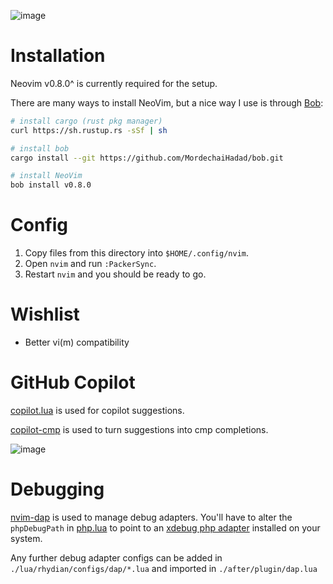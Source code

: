 ![image](https://user-images.githubusercontent.com/9198690/184665071-3a1e15be-6e77-4882-ba44-8cfc6e8a3442.png)


# Installation

Neovim v0.8.0^ is currently required for the setup.

There are many ways to install NeoVim, but a nice way I use is through [Bob](https://github.com/MordechaiHadad/bob.git):

```sh
# install cargo (rust pkg manager)
curl https://sh.rustup.rs -sSf | sh

# install bob
cargo install --git https://github.com/MordechaiHadad/bob.git

# install NeoVim
bob install v0.8.0
```

# Config

1. Copy files from this directory into `$HOME/.config/nvim`.
2. Open `nvim` and run `:PackerSync`.
3. Restart `nvim` and you should be ready to go.

# Wishlist

- Better vi(m) compatibility

# GitHub Copilot

[copilot.lua](https://github.com/zbirenbaum/copilot.lua) is used for copilot suggestions.

[copilot-cmp](https://github.com/zbirenbaum/copilot-cmp) is used to turn suggestions into cmp completions.

![image](https://user-images.githubusercontent.com/9198690/178099328-ea886b45-e071-40a4-8f27-5ee262b81ec0.png)

# Debugging

[nvim-dap](https://github.com/mfussenegger/nvim-dap) is used to manage debug adapters. You'll have to alter the `phpDebugPath` in [php.lua](./lua/rhydian/configs/dap/php.lua) to point to an [xdebug php adapter](https://github.com/xdebug/vscode-php-debug) installed on your system.

Any further debug adapter configs can be added in `./lua/rhydian/configs/dap/*.lua` and imported in `./after/plugin/dap.lua`
